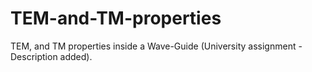 # TEM-and-TM-properties
TEM, and TM properties inside a Wave-Guide (University assignment - Description added).
